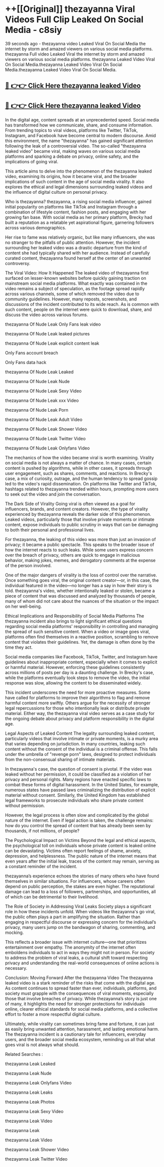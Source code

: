 # ++[[Original]] thezayanna Viral Videos Full Clip Leaked On Social Media - c8siy<br>

39 seconds ago - thezayanna video Leaked Viral On Social Media the internet by storm and amazed viewers on various social media platforms.
thezayanna Full video Leaked Viral the internet by storm and amazed viewers on various social media platforms. thezayanna Leaked Video Viral On Social Media.thezayanna Leaked Video Viral On Social Media.thezayanna Leaked Video Viral On Social Media.<br>


## [🔴 👉👉 Click Here thezayanna leaked Video ](https://onlyclips.site?title=thezayanna&ref=git)

## [🔴 👉👉 Click Here thezayanna leaked Video ](https://onlyclips.site?title=thezayanna&ref=git)

In the digital age, content spreads at an unprecedented speed. Social media has transformed how we communicate, share, and consume information. From trending topics to viral videos, platforms like Twitter, TikTok, Instagram, and Facebook have become central to modern discourse. Amid this environment, the name "thezayanna" has gained significant attention following the leak of a controversial video. The so-called "thezayanna leaked video" became viral, making waves on various social media platforms and sparking a debate on privacy, online safety, and the implications of going viral.

This article aims to delve into the phenomenon of the thezayanna leaked video, examining its origins, how it became viral, and the broader implications of such content in the age of social media virality. It also explores the ethical and legal dimensions surrounding leaked videos and the influence of digital culture on personal privacy.

Who is thezayanna?
thezayanna, a rising social media influencer, gained initial popularity on platforms like TikTok and Instagram through a combination of lifestyle content, fashion posts, and engaging with her growing fan base. With social media as her primary platform, Brecky had built a reputation as a relatable yet aspirational figure, garnering followers across various demographics.

Her rise to fame was relatively organic, but like many influencers, she was no stranger to the pitfalls of public attention. However, the incident surrounding her leaked video was a drastic departure from the kind of content she had typically shared with her audience. Instead of carefully curated content, thezayanna found herself at the center of an unwanted controversy.

The Viral Video: How It Happened
The leaked video of thezayanna first surfaced on lesser-known websites before quickly gaining traction on mainstream social media platforms. What exactly was contained in the video remains a subject of speculation, as the footage spread rapidly across various channels, some of which removed the video due to community guidelines. However, many reposts, screenshots, and discussions of the incident contributed to its wide reach. As is common with such content, people on the internet were quick to download, share, and discuss the video across various forums.

thezayanna Of Nude Leak Only Fans leak video

thezayanna Of Nude Leak leaked pictures

thezayanna Of Nude Leak explicit content leak

Only Fans account breach

Only Fans data hack

thezayanna Of Nude Leak Leaked

thezayanna Of Nude Leak Nude

thezayanna Of Nude Leak Sexy Video

thezayanna Of Nude Leak xxx Video

thezayanna Of Nude Leak Porn

thezayanna Of Nude Leak Adult Video

thezayanna Of Nude Leak Shower Video

thezayanna Of Nude Leak Twitter Video

thezayanna Of Nude Leak Onlyfans Video

The mechanics of how the video became viral is worth examining. Virality on social media is not always a matter of chance. In many cases, certain content is pushed by algorithms, while in other cases, it spreads through user engagement, such as shares, comments, and reactions. In Brecky's case, a mix of curiosity, outrage, and the human tendency to spread gossip led to the video's rapid dissemination. On platforms like Twitter and TikTok, hashtags related to thezayanna trended within hours, prompting more users to seek out the video and join the conversation.

The Dark Side of Virality
Going viral is often viewed as a goal for influencers, brands, and content creators. However, the type of virality experienced by thezayanna reveals the darker side of this phenomenon. Leaked videos, particularly those that involve private moments or intimate content, expose individuals to public scrutiny in ways that can be damaging to both their personal and professional lives.

For thezayanna, the leaking of this video was more than just an invasion of privacy; it became a public spectacle. This speaks to the broader issue of how the internet reacts to such leaks. While some users express concern over the breach of privacy, others are quick to engage in malicious behavior, making jokes, memes, and derogatory comments at the expense of the person involved.

One of the major dangers of virality is the loss of control over the narrative. Once something goes viral, the original content creator—or, in this case, the individual featured in the video—no longer has a say in how their story is told. thezayanna's video, whether intentionally leaked or stolen, became a piece of content that was discussed and analyzed by thousands of people, many of whom did not care about the nuances of the situation or the impact on her well-being.

Ethical Implications and Responsibility of Social Media Platforms
The thezayanna incident also brings to light significant ethical questions regarding social media platforms' responsibility in controlling and managing the spread of such sensitive content. When a video or image goes viral, platforms often find themselves in a reactive position, scrambling to remove content that violates their guidelines. Yet, the damage is often done by the time they act.

Social media companies like Facebook, TikTok, Twitter, and Instagram have guidelines about inappropriate content, especially when it comes to explicit or harmful material. However, enforcing these guidelines consistently across millions of posts per day is a daunting challenge. In Brecky's case, while the platforms eventually took steps to remove the video, the initial response was slow, allowing the content to be disseminated widely.

This incident underscores the need for more proactive measures. Some have called for platforms to improve their algorithms to flag and remove harmful content more swiftly. Others argue for the necessity of stronger legal repercussions for those who intentionally leak or distribute private material. Either way, the thezayanna viral video serves as a case study for the ongoing debate about privacy and platform responsibility in the digital age.

Legal Aspects of Leaked Content
The legality surrounding leaked content, particularly videos that involve intimate or private moments, is a murky area that varies depending on jurisdiction. In many countries, leaking such content without the consent of the individual is a criminal offense. This falls under the umbrella of "revenge porn" laws, designed to protect individuals from the non-consensual sharing of intimate materials.

In thezayanna's case, the question of consent is pivotal. If the video was leaked without her permission, it could be classified as a violation of her privacy and personal rights. Many regions have enacted specific laws to combat these forms of digital harassment. In the United States, for example, numerous states have passed laws criminalizing the distribution of explicit material without consent. Similarly, the United Kingdom has established legal frameworks to prosecute individuals who share private content without permission.

However, the legal process is often slow and complicated by the global nature of the internet. Even if legal action is taken, the challenge remains: how do you control the spread of content that has already been seen by thousands, if not millions, of people?

The Psychological Impact on Victims
Beyond the legal and ethical aspects, the psychological toll on individuals whose private content is leaked online can be devastating. Victims often report feelings of shame, anxiety, depression, and helplessness. The public nature of the internet means that even years after the initial leak, traces of the content may remain, serving as a constant reminder of the incident.

thezayanna’s experience echoes the stories of many others who have found themselves in similar situations. For influencers, whose careers often depend on public perception, the stakes are even higher. The reputational damage can lead to a loss of followers, partnerships, and opportunities, all of which can be detrimental to their livelihood.

The Role of Society in Addressing Viral Leaks
Society plays a significant role in how these incidents unfold. When videos like thezayanna's go viral, the public often plays a part in amplifying the situation. Rather than engaging in respectful discourse or expressing concern for the individual’s privacy, many users jump on the bandwagon of sharing, commenting, and mocking.

This reflects a broader issue with internet culture—one that prioritizes entertainment over empathy. The anonymity of the internet often emboldens individuals to act in ways they might not in person. For society to address the problem of viral leaks, a cultural shift toward respecting privacy and understanding the real-world consequences of online actions is necessary.

Conclusion: Moving Forward After the thezayanna Video
The thezayanna leaked video is a stark reminder of the risks that come with the digital age. As content continues to spread faster than ever, individuals, platforms, and society must grapple with the consequences of viral moments, especially those that involve breaches of privacy. While thezayanna’s story is just one of many, it highlights the need for stronger protections for individuals online, clearer ethical standards for social media platforms, and a collective effort to foster a more respectful digital culture.

Ultimately, while virality can sometimes bring fame and fortune, it can just as easily bring unwanted attention, harassment, and lasting emotional harm. The thezayanna incident is a cautionary tale for influencers, everyday users, and the broader social media ecosystem, reminding us all that what goes viral is not always what should.

Related Searches :

thezayanna Leak Leaked

thezayanna Leak Nude

thezayanna Leak Onlyfans Video

thezayanna Leak Leaks

thezayanna Leak Photos

thezayanna Leak Sexy Video

thezayanna Leak Video

thezayanna Leak

thezayanna Leak Video

thezayanna Leak Shower Video

thezayanna Leak Twitter Video

